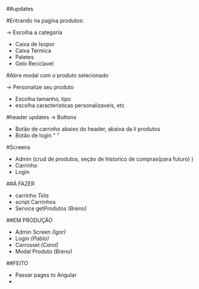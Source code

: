 ##updates

#Entrando na pagina produtos:

-> Escolha a categoria
  - Caixa de Isopor
  - Caixa Termica
  - Paletes
  - Gelo Reciclavel 

#Abre modal com o produto selecionado

-> Personalize seu produto
  - Escolha tamanho, tipo
  - escolha caracteristicas personalizaveis, etc 

#header updates
-> Buttons
  - Botão de carrinho abaixo do header, abaixa da li produtos
  - Botão de login "           "

#Screens
  - Admin (crud de produtos, seção de historico de compras(para futuro) )
  - Carrinho
  - Login


##Á FAZER
  - carrinho *Tela*
  - script Carrinhos
  - Service getProdutos (Breno)


##EM PRODUÇÃO
  - Admin Screen _(Igor)_
  - Login _(Pablo)_
  - Carrossel _(Carol)_
  - Modal Produto _(Breno)_

##FEITO
  - Passar pages to Angular
  -